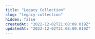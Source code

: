 ```yaml
---
title: "Legacy Collection"
slug: "legacy-collection"
hidden: false
createdAt: "2022-12-02T21:08:09.019Z"
updatedAt: "2022-12-02T21:08:09.019Z"
---
```

